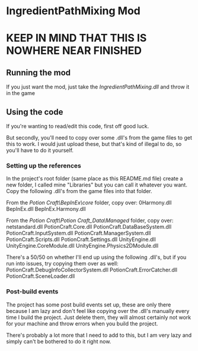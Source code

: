 # IngredientPathMixing Mod

# KEEP IN MIND THAT THIS IS NOWHERE NEAR FINISHED

## Running the mod

If you just want the mod, just take the *IngredientPathMixing.dll* and throw it in the game


## Using the code

If you're wanting to read/edit this code, first off good luck.

But secondly, you'll need to copy over some .dll's from the game files to get this to work.
I would just upload these, but that's kind of illegal to do, so you'll have to do it yourself.

### Setting up the references

In the project's root folder (same place as this README.md file) create a new folder, I called mine "Libraries" but you can call it whatever you want.
Copy the following .dll's from the game files into that folder.

From the *Potion Craft\BepInEx\core* folder, copy over:
	0Harmony.dll
	BepInEx.dll
	BepInEx.Harmony.dll

From the *Potion Craft\Potion Craft_Data\Managed* folder, copy over:
	netstandard.dll
	PotionCraft.Core.dll
	PotionCraft.DataBaseSystem.dll
	PotionCraft.InputSystem.dll
	PotionCraft.ManagerSystem.dll
	PotionCraft.Scripts.dll
	PotionCraft.Settings.dll
	UnityEngine.dll
	UnityEngine.CoreModule.dll
	UnityEngine.Physics2DModule.dll

There's a 50/50 on whether I'll end up using the following .dll's, but if you run into issues, try copying them over as well:
	PotionCraft.DebugInfoCollectorSystem.dll
	PotionCraft.ErrorCatcher.dll
	PotionCraft.SceneLoader.dll

### Post-build events

The project has some post build events set up, these are only there because I am lazy and don't feel like copying over the .dll's manually every time I build the project.
Just delete them, they will almost certainly not work for your machine and throw errors when you build the project.




There's probably a lot more that I need to add to this, but I am very lazy and simply can't be bothered to do it right now.